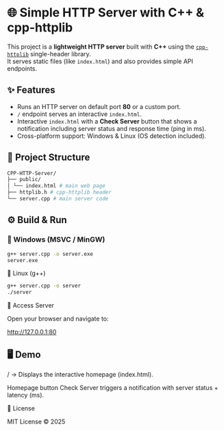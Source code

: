 # 🌐 Simple HTTP Server with C++ & cpp-httplib  

This project is a **lightweight HTTP server** built with **C++** using the [`cpp-httplib`](https://github.com/yhirose/cpp-httplib) single-header library.  
It serves static files (like `index.html`) and also provides simple API endpoints.  

## ✨ Features
- Runs an HTTP server on default port **80** or a custom port.  
- `/` endpoint serves an interactive `index.html`.  
- Interactive `index.html` with a **Check Server** button that shows a notification including server status and response time (ping in ms).  
- Cross-platform support: Windows & Linux (OS detection included).  

## 📂 Project Structure
```bash
CPP-HTTP-Server/
├── public/
│ └── index.html # main web page
├── httplib.h # cpp-httplib header
└── server.cpp # main server code
```
## ⚙️ Build & Run  

### 🔹 Windows (MSVC / MinGW)
```bash
g++ server.cpp -o server.exe
server.exe
```
🔹 Linux (g++)
```bash
g++ server.cpp -o server
./server
```

🔹 Access Server

Open your browser and navigate to:

http://127.0.0.1:80

## 🖥️ Demo

/ → Displays the interactive homepage (index.html).

Homepage button Check Server triggers a notification with server status + latency (ms).

📜 License

MIT License © 2025

